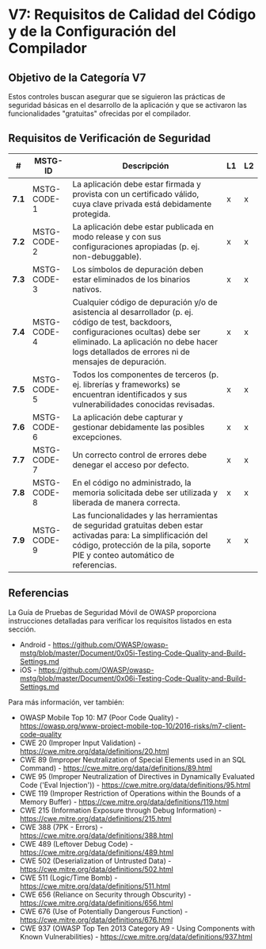 # V7: Requisitos de Calidad del Código y de la Configuración del Compilador

## Objetivo de la Categoría V7

Estos controles buscan asegurar que se siguieron las prácticas de seguridad básicas en el desarrollo de la aplicación y que se activaron las funcionalidades "gratuitas" ofrecidas por el compilador.

## Requisitos de Verificación de Seguridad

| # | MSTG-ID | Descripción | L1 | L2 |
| -- | ---------- | ---------------------- | - | - |
| **7.1** | MSTG-CODE-1 | La aplicación debe estar firmada y provista con un certificado válido, cuya clave privada está debidamente protegida. | x | x |
| **7.2** | MSTG-CODE-2 | La aplicación debe estar publicada en modo release y con sus configuraciones apropiadas (p. ej. non-debuggable). | x | x |
| **7.3** | MSTG-CODE-3 | Los símbolos de depuración deben estar eliminados de los binarios nativos. | x | x |
| **7.4** | MSTG-CODE-4 | Cualquier código de depuración y/o de asistencia al desarrollador (p. ej. código de test, backdoors, configuraciones ocultas) debe ser eliminado. La aplicación no debe hacer logs detallados de errores ni de mensajes de depuración. | x | x |
| **7.5** | MSTG-CODE-5 | Todos los componentes de terceros (p. ej. librerías y frameworks) se encuentran identificados y sus vulnerabilidades conocidas revisadas. | x | x |
| **7.6** | MSTG-CODE-6 | La aplicación debe capturar y gestionar debidamente las posibles excepciones. | x | x |
| **7.7** | MSTG-CODE-7 | Un correcto control de errores debe denegar el acceso por defecto. | x | x |
| **7.8** | MSTG-CODE-8 | En el código no administrado, la memoria solicitada debe ser utilizada y liberada de manera correcta. | x | x |
| **7.9** | MSTG-CODE-9 | Las funcionalidades y las herramientas de seguridad gratuitas deben estar activadas para: La simplificación del código, protección de la pila, soporte PIE y conteo automático de referencias. | x | x |

## Referencias

La Guía de Pruebas de Seguridad Móvil de OWASP proporciona instrucciones detalladas para verificar los requisitos listados en esta sección.

- Android - <https://github.com/OWASP/owasp-mstg/blob/master/Document/0x05i-Testing-Code-Quality-and-Build-Settings.md>
- iOS - <https://github.com/OWASP/owasp-mstg/blob/master/Document/0x06i-Testing-Code-Quality-and-Build-Settings.md>

Para más información, ver también:

- OWASP Mobile Top 10: M7 (Poor Code Quality) - <https://owasp.org/www-project-mobile-top-10/2016-risks/m7-client-code-quality>
- CWE 20 (Improper Input Validation) - <https://cwe.mitre.org/data/definitions/20.html>
- CWE 89 (Improper Neutralization of Special Elements used in an SQL Command) - <https://cwe.mitre.org/data/definitions/89.html>
- CWE 95 (Improper Neutralization of Directives in Dynamically Evaluated Code ('Eval Injection')) - <https://cwe.mitre.org/data/definitions/95.html>
- CWE 119 (Improper Restriction of Operations within the Bounds of a Memory Buffer) - <https://cwe.mitre.org/data/definitions/119.html>
- CWE 215 (Information Exposure through Debug Information) - <https://cwe.mitre.org/data/definitions/215.html>
- CWE 388 (7PK - Errors) - <https://cwe.mitre.org/data/definitions/388.html>
- CWE 489 (Leftover Debug Code) - <https://cwe.mitre.org/data/definitions/489.html>
- CWE 502 (Deserialization of Untrusted Data) - <https://cwe.mitre.org/data/definitions/502.html>
- CWE 511 (Logic/Time Bomb) - <https://cwe.mitre.org/data/definitions/511.html>
- CWE 656 (Reliance on Security through Obscurity) - <https://cwe.mitre.org/data/definitions/656.html>
- CWE 676 (Use of Potentially Dangerous Function)  - <https://cwe.mitre.org/data/definitions/676.html>
- CWE 937 (OWASP Top Ten 2013 Category A9 - Using Components with Known Vulnerabilities) - <https://cwe.mitre.org/data/definitions/937.html>
